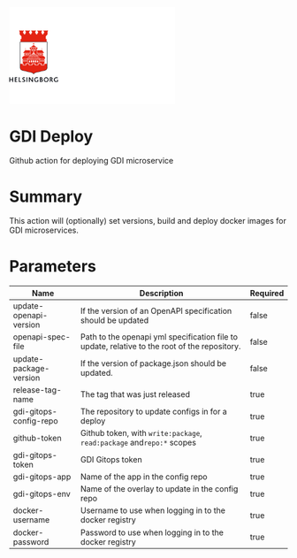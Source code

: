 <p>
  <a href="https://github.com/helsingborg-stad/gdi-k8s-config">
    <img src="docs/images/hbg-github-logo-combo.png" alt="Logo" width="300">
  </a>
</p>
<h1>GDI Deploy</h1>
<p>
  Github action for deploying GDI microservice
</p>

# Summary
This action will (optionally) set versions, build and deploy docker images for GDI microservices.

# Parameters

| Name                   | Description                                                                                   | Required |
|------------------------|-----------------------------------------------------------------------------------------------|----------|
| update-openapi-version | If the version of an OpenAPI specification should be updated                                  | false    |
| openapi-spec-file      | Path to the openapi yml specification file to update, relative to the root of the repository. | false    |
| update-package-version | If the version of package.json should be updated.                                             | false    |
| release-tag-name       | The tag that was just released                                                                | true     |
| gdi-gitops-config-repo | The repository to update configs in for a deploy                                              | true     |
| github-token           | Github token, with `write:package`, `read:package` and`repo:*` scopes                         | true     |
| gdi-gitops-token       | GDI Gitops token                                                                              | true     |
| gdi-gitops-app         | Name of the app in the config repo                                                            | true     |
| gdi-gitops-env         | Name of the overlay to update in the config repo                                              | true     |
| docker-username        | Username to use when logging in to the docker registry                                        | true     |
| docker-password        | Password to use when logging in to the docker registry                                        | true     |
